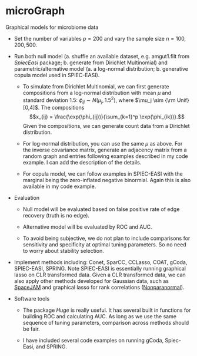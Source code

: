 # microGraph
Graphical models for microbiome data

 * Set the number of variables $p=200$ and vary the sample size $n=100,200,500$.
 
 * Run both null model (a. shuffle an available dataset, e.g. amgut1.filt from *SpiecEasi* package; b. generate from Dirichlet Multinomial) and parametric/alternative model (a. a log-normal distribution; b. generative copula model used in SPIEC-EASI). 
 
      - To simulate from Dirichlet Multinomial, we can first generate compositions from a log-normal distribution with mean $\mu$ and standard deviation 1.5: $\phi_{ij}\sim N(\mu_j, 1.5^2)$, where $\mu_j \sim {\rm Unif}[0,4]$. The compositions $$x_{ij} = \frac{\exp(\phi_{ij})}{\sum_{k=1}^p \exp(\phi_{ik})}.$$ Given the compositions, we can generate count data from a Dirichlet distribution. 
 
      - For log-normal distribution, you can use the same $\mu$ as above. For the inverse covariance matrix, generate an adjacency matrix from a random graph and entries following examples described in my code example. I can add the description of the details. 
      
      - For copula model, we can follow examples in SPIEC-EASI with the marginal being the zero-inflated negative binormial. Again this is also available in my code example.
 
 * Evaluation
 
      - Null model will be evaluated based on false positive rate of edge recovery (truth is no edge).
      
      - Alternative model will be evaluated by ROC and AUC.
      
      - To avoid being subjective, we do not plan to include comparisons for sensitivity and specificity at optimal tuning parameters. So no need to worry about stability selection. 

 * Implement methods including: Conet, SparCC, CCLasso, COAT, gCoda, SPIEC-EASI, SPRING. Note SPIEC-EASI is essentially running graphical lasso on CLR transformed data. Given a CLR transformed data, we can also apply other methods developed for Gaussian data, such as [SpaceJAM](https://academic.oup.com/biomet/article/101/1/85/2365817) and graphical lasso for rank correlations ([Nonparanormal](http://www.jmlr.org/papers/volume10/liu09a/liu09a.pdf)). 

 * Software tools
 
      - The package *Huge* is really useful. It has several built in functions for building ROC and calculating AUC. As long as we use the same sequence of tuning parameters, comparison across methods should be fair. 
      
      - I have included several code examples on running gCoda, Spiec-Easi, and SPRING.